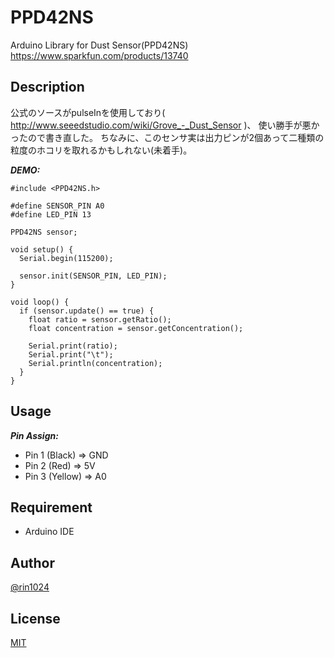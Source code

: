 # PPD42NS

Arduino Library for Dust Sensor(PPD42NS)
https://www.sparkfun.com/products/13740

## Description

公式のソースがpulseInを使用しており( http://www.seeedstudio.com/wiki/Grove_-_Dust_Sensor )、
使い勝手が悪かったので書き直した。
ちなみに、このセンサ実は出力ピンが2個あって二種類の粒度のホコリを取れるかもしれない(未着手)。

***DEMO:***

    #include <PPD42NS.h>

    #define SENSOR_PIN A0
    #define LED_PIN 13

    PPD42NS sensor;

    void setup() {
      Serial.begin(115200);

      sensor.init(SENSOR_PIN, LED_PIN);
    }

    void loop() {
      if (sensor.update() == true) {
        float ratio = sensor.getRatio();
        float concentration = sensor.getConcentration();

        Serial.print(ratio);
        Serial.print("\t");
        Serial.println(concentration);
      }
    }

## Usage

***Pin Assign:***
- Pin 1 (Black)  => GND
- Pin 2 (Red)    => 5V
- Pin 3 (Yellow) => A0

## Requirement

- Arduino IDE

## Author

[@rin1024](https://twitter.com/rin1024)

## License

[MIT](http://b4b4r07.mit-license.org)

